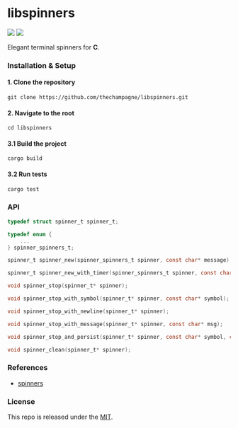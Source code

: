 # libspinners

[![](https://img.shields.io/github/v/tag/thechampagne/libspinners?label=version)](https://github.com/thechampagne/libspinners/releases/latest) [![](https://img.shields.io/github/license/thechampagne/libspinners)](https://github.com/thechampagne/libspinners/blob/main/LICENSE)

Elegant terminal spinners for **C**.

### Installation & Setup

#### 1. Clone the repository
```
git clone https://github.com/thechampagne/libspinners.git
```
#### 2. Navigate to the root
```
cd libspinners
```
#### 3.1 Build the project
```
cargo build
```
#### 3.2 Run tests
```
cargo test
```

### API

```c
typedef struct spinner_t spinner_t;

typedef enum {
	...
} spinner_spinners_t;

spinner_t spinner_new(spinner_spinners_t spinner, const char* message);

spinner_t spinner_new_with_timer(spinner_spinners_t spinner, const char* message);

void spinner_stop(spinner_t* spinner);

void spinner_stop_with_symbol(spinner_t* spinner, const char* symbol);

void spinner_stop_with_newline(spinner_t* spinner);

void spinner_stop_with_message(spinner_t* spinner, const char* msg);

void spinner_stop_and_persist(spinner_t* spinner, const char* symbol, const char* msg);

void spinner_clean(spinner_t* spinner);
```

### References
 - [spinners](https://github.com/FGRibreau/spinners)

### License

This repo is released under the [MIT](https://github.com/thechampagne/libspinners/blob/main/LICENSE).
